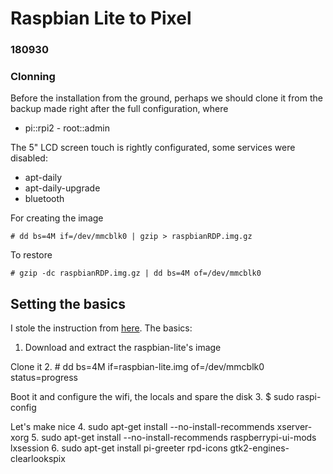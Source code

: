 # Raspbian Lite to Pixel
### 180930

### Clonning

Before the installation from the ground, perhaps we should clone it from
the backup made right after the full configuration, where

* pi::rpi2 - root::admin

The 5" LCD screen touch is rightly configurated, some services were
disabled:
* apt-daily
* apt-daily-upgrade
* bluetooth

For creating the image
```
# dd bs=4M if=/dev/mmcblk0 | gzip > raspbianRDP.img.gz
```

To restore
```
# gzip -dc raspbianRDP.img.gz | dd bs=4M of=/dev/mmcblk0
```

## Setting the basics

I stole the instruction from [here](www.raspberrypi.org/forums/viewtopic.php?t=133691). The basics:

1. Download and extract the raspbian-lite's image

Clone it
2. # dd bs=4M if=raspbian-lite.img of=/dev/mmcblk0 status=progress

Boot it and configure the wifi, the locals and spare the disk
3. $ sudo raspi-config

Let's make nice
4. sudo apt-get install --no-install-recommends xserver-xorg
5. sudo apt-get install --no-install-recommends raspberrypi-ui-mods lxsession
6. sudo apt-get install pi-greeter rpd-icons gtk2-engines-clearlookspix
